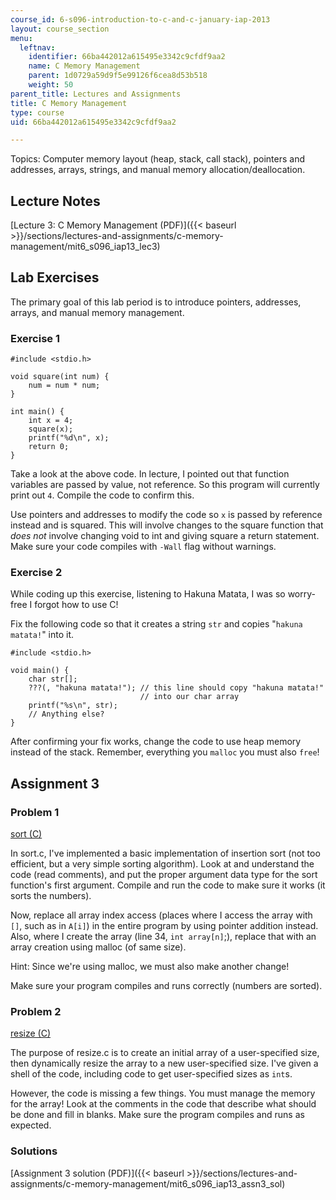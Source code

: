```yaml
---
course_id: 6-s096-introduction-to-c-and-c-january-iap-2013
layout: course_section
menu:
  leftnav:
    identifier: 66ba442012a615495e3342c9cfdf9aa2
    name: C Memory Management
    parent: 1d0729a59d9f5e99126f6cea8d53b518
    weight: 50
parent_title: Lectures and Assignments
title: C Memory Management
type: course
uid: 66ba442012a615495e3342c9cfdf9aa2

---
```


Topics: Computer memory layout (heap, stack, call stack), pointers and addresses, arrays, strings, and manual memory allocation/deallocation.

Lecture Notes
-------------

[Lecture 3: C Memory Management (PDF)]({{< baseurl >}}/sections/lectures-and-assignments/c-memory-management/mit6_s096_iap13_lec3)

Lab Exercises
-------------

The primary goal of this lab period is to introduce pointers, addresses, arrays, and manual memory management.

### Exercise 1

```
#include <stdio.h>

void square(int num) {
	num = num * num;
}

int main() {
	int x = 4;
	square(x);
	printf("%d\n", x);
	return 0;
}
```

Take a look at the above code. In lecture, I pointed out that function variables are passed by value, not reference. So this program will currently print out `4`. Compile the code to confirm this.

Use pointers and addresses to modify the code so `x` is passed by reference instead and is squared. This will involve changes to the square function that _does not_ involve changing void to int and giving square a return statement. Make sure your code compiles with `-Wall` flag without warnings.

### Exercise 2

While coding up this exercise, listening to Hakuna Matata, I was so worry-free I forgot how to use C!

Fix the following code so that it creates a string `str` and copies "`hakuna matata!`" into it.

```
#include <stdio.h>

void main() {
	char str[];
	???(, "hakuna matata!"); // this line should copy "hakuna matata!"
	                         // into our char array
	printf("%s\n", str);
	// Anything else?
}
```

After confirming your fix works, change the code to use heap memory instead of the stack. Remember, everything you `malloc` you must also `free`!

Assignment 3
------------

### Problem 1

[sort (C)](/coursemedia/6-s096-introduction-to-c-and-c-january-iap-2013/bf997211df400d14b504e4c0815c6d44_sort.c)

In sort.c, I've implemented a basic implementation of insertion sort (not too efficient, but a very simple sorting algorithm). Look at and understand the code (read comments), and put the proper argument data type for the sort function's first argument. Compile and run the code to make sure it works (it sorts the numbers).

Now, replace all array index access (places where I access the array with `[]`, such as in `A[i]`) in the entire program by using pointer addition instead. Also, where I create the array (line 34, `int array[n]`;), replace that with an array creation using malloc (of same size).

Hint: Since we're using malloc, we must also make another change!

Make sure your program compiles and runs correctly (numbers are sorted).

### Problem 2

[resize (C)](/coursemedia/6-s096-introduction-to-c-and-c-january-iap-2013/3f0a785b70bb24326d3a84cf55dc0c3a_resize.c)

The purpose of resize.c is to create an initial array of a user-specified size, then dynamically resize the array to a new user-specified size. I've given a shell of the code, including code to get user-specified sizes as `int`s.

However, the code is missing a few things. You must manage the memory for the array! Look at the comments in the code that describe what should be done and fill in blanks. Make sure the program compiles and runs as expected.

### Solutions

[Assignment 3 solution (PDF)]({{< baseurl >}}/sections/lectures-and-assignments/c-memory-management/mit6_s096_iap13_assn3_sol)